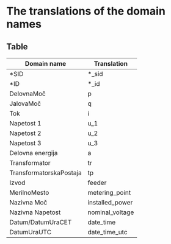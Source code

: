 # The translations of the domain names

## Table

| Domain name | Translation |
| ----------- | ----------- |
| *SID | *_sid |
| *ID | *_id |
| DelovnaMoč | p |
| JalovaMoč | q |
| Tok | i |
| Napetost 1 | u_1 |
| Napetost 2 | u_2 |
| Napetost 3 | u_3 |
| Delovna energija | a |
| Transformator | tr |
| TransformatorskaPostaja | tp |
| Izvod | feeder |
| MerilnoMesto | metering_point |
| Nazivna Moč | installed_power |
| Nazivna Napetost | nominal_voltage |
| Datum/DatumUraCET | date_time |
| DatumUraUTC | date_time_utc |




